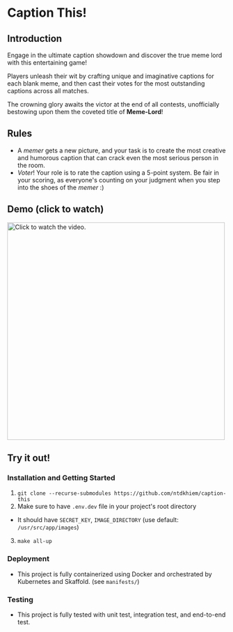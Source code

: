 # Caption This!

## Introduction
Engage in the ultimate caption showdown and discover the true meme lord with this entertaining game!

Players unleash their wit by crafting unique and imaginative captions for each blank meme, and then cast their votes for the most outstanding captions across all matches.

The crowning glory awaits the victor at the end of all contests, unofficially bestowing upon them the coveted title of **Meme-Lord**!

## Rules
- A _memer_ gets a new picture, and your task is to create the most creative and humorous caption that can crack even the most serious person in the room.
- _Voter_! Your role is to rate the caption using a 5-point system. Be fair in your scoring, as everyone's counting on your judgment when you step into the shoes of the _memer_ :)

## Demo (click to watch)

<a href="https://drive.google.com/file/d/1OTQgFsREk5B-b6GyxswJK9pVIPTMDrFb/view?usp=sharing"><img src="https://drive.google.com/uc?export=view&id=15DqbXiJHe24HmJ50IHHZNIVahs5cpqKt" style="width: 500px; max-width: 100%; height: auto" title="Click to watch the video." /></a>

## Try it out!

### Installation and Getting Started
1. `git clone --recurse-submodules https://github.com/ntdkhiem/caption-this`
2. Make sure to have `.env.dev` file in your project's root directory
- It should have `SECRET_KEY`, `IMAGE_DIRECTORY` (use default: `/usr/src/app/images`)
3. `make all-up`

### Deployment
- This project is fully containerized using Docker and orchestrated by Kubernetes and Skaffold. (see `manifests/`)

### Testing
- This project is fully tested with unit test, integration test, and end-to-end test.
